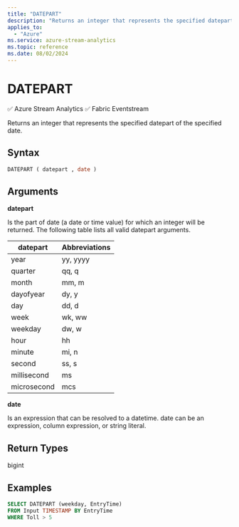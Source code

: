 ```yaml
---
title: "DATEPART"
description: "Returns an integer that represents the specified datepart of the specified date.  "
applies_to: 
  - "Azure"
ms.service: azure-stream-analytics
ms.topic: reference
ms.date: 08/02/2024
---
```

# DATEPART
:white_check_mark: Azure Stream Analytics :white_check_mark: Fabric Eventstream

  Returns an integer that represents the specified datepart of the specified date.  
  
 ## Syntax  
  
```SQL   
DATEPART ( datepart , date )  
```  
  
## Arguments  
 **datepart**  
  
 Is the part of date (a date or time value) for which an integer will be returned. The following table lists all valid datepart arguments.  
  
|datepart|Abbreviations|  
|--------------|-------------------|  
|year|yy, yyyy|  
|quarter|qq, q|  
|month|mm, m|  
|dayofyear|dy, y|  
|day|dd, d|  
|week|wk, ww|  
|weekday|dw, w|  
|hour|hh|  
|minute|mi, n|  
|second|ss, s|  
|millisecond|ms|  
|microsecond|mcs|  
  
 **date**  
  
 Is an expression that can be resolved to a datetime. date can be an expression, column expression, or string literal.  
  
## Return Types  
 bigint  
  
## Examples  
  
```SQL  
SELECT DATEPART (weekday, EntryTime)  
FROM Input TIMESTAMP BY EntryTime  
WHERE Toll > 5  
  
```  
  
  
